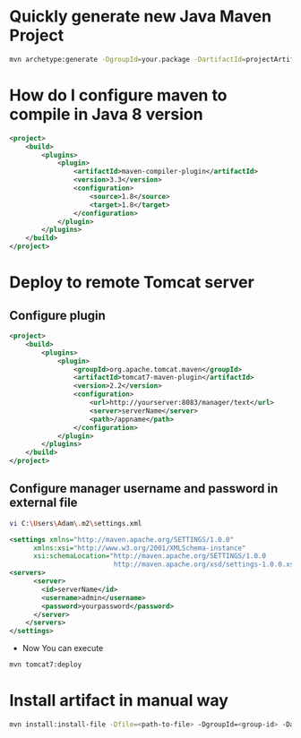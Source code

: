 # Quickly generate new Java Maven Project
```bash
mvn archetype:generate -DgroupId=your.package -DartifactId=projectArtifactId -DarchetypeArtifactId=maven-archetype-quickstart -DinteractiveMode=false

```

# How do I configure maven to compile in Java 8 version
```xml
<project>
    <build>
        <plugins>
            <plugin>
                <artifactId>maven-compiler-plugin</artifactId>
                <version>3.3</version>
                <configuration>
                    <source>1.8</source>
                    <target>1.8</target>
                </configuration>
            </plugin>
        </plugins>
    </build>
</project>
```

# Deploy to remote Tomcat server
## Configure plugin
```xml
<project>
    <build>
		<plugins>
			<plugin>
				<groupId>org.apache.tomcat.maven</groupId>
				<artifactId>tomcat7-maven-plugin</artifactId>
				<version>2.2</version>
				<configuration>
					<url>http://yourserver:8083/manager/text</url>
					<server>serverName</server>
					<path>/appname</path>
				</configuration>
			</plugin>
		</plugins>
	</build>
</project>
```
## Configure manager username and password in external file
```bash
vi C:\Users\Adam\.m2\settings.xml
```

```xml
<settings xmlns="http://maven.apache.org/SETTINGS/1.0.0"
      xmlns:xsi="http://www.w3.org/2001/XMLSchema-instance"
      xsi:schemaLocation="http://maven.apache.org/SETTINGS/1.0.0
                          http://maven.apache.org/xsd/settings-1.0.0.xsd">
<servers>
      <server>
        <id>serverName</id>
        <username>admin</username>
        <password>yourpassword</password>
      </server>
	</servers>
</settings>
```
* Now You can execute 
```bash
mvn tomcat7:deploy
``` 

# Install artifact in manual way
```bash
mvn install:install-file -Dfile=<path-to-file> -DgroupId=<group-id> -DartifactId=<artifact-id> -Dversion=<version> -Dpackaging=<packaging>```
